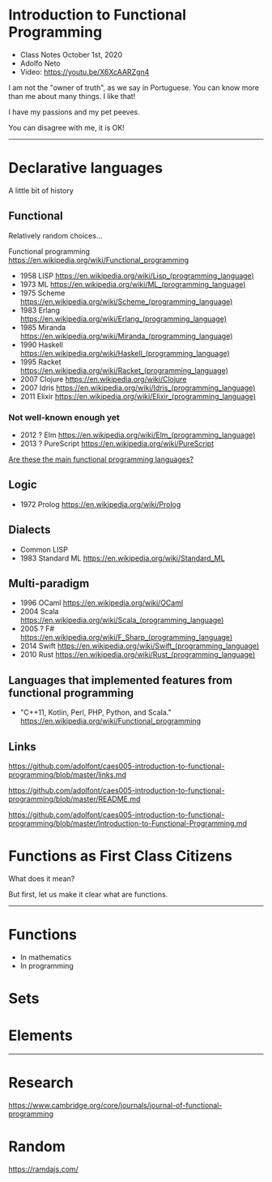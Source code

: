 
# Introduction to Functional Programming
 - Class Notes October 1st, 2020
 - Adolfo Neto
 - Video: https://youtu.be/X6XcAARZgn4

I am not the "owner of truth", as we say in Portuguese. You can know more than me about many things. I like that!

I have my passions and my pet peeves.

You can disagree with me, it is OK!

---


# Declarative languages

A little bit of history

## Functional

Relatively random choices...

Functional programming https://en.wikipedia.org/wiki/Functional_programming


- 1958 LISP https://en.wikipedia.org/wiki/Lisp_(programming_language)
- 1973 ML https://en.wikipedia.org/wiki/ML_(programming_language)
- 1975 Scheme https://en.wikipedia.org/wiki/Scheme_(programming_language)
- 1983 Erlang https://en.wikipedia.org/wiki/Erlang_(programming_language)
- 1985 Miranda https://en.wikipedia.org/wiki/Miranda_(programming_language)
- 1990 Haskell https://en.wikipedia.org/wiki/Haskell_(programming_language)
- 1995 Racket https://en.wikipedia.org/wiki/Racket_(programming_language)
- 2007 Clojure https://en.wikipedia.org/wiki/Clojure
- 2007 Idris https://en.wikipedia.org/wiki/Idris_(programming_language)
- 2011 Elixir https://en.wikipedia.org/wiki/Elixir_(programming_language)

### Not well-known enough yet

- 2012 ? Elm https://en.wikipedia.org/wiki/Elm_(programming_language)
- 2013 ? PureScript https://en.wikipedia.org/wiki/PureScript

[Are these the main functional programming languages?](https://twitter.com/adolfont/status/1311426261684834306?s=20)

## Logic 

- 1972 Prolog https://en.wikipedia.org/wiki/Prolog

## Dialects

- Common LISP
- 1983 Standard ML https://en.wikipedia.org/wiki/Standard_ML


## Multi-paradigm

- 1996 OCaml https://en.wikipedia.org/wiki/OCaml
- 2004 Scala https://en.wikipedia.org/wiki/Scala_(programming_language)
- 2005 ? F# https://en.wikipedia.org/wiki/F_Sharp_(programming_language)
- 2014 Swift https://en.wikipedia.org/wiki/Swift_(programming_language)
- 2010 Rust https://en.wikipedia.org/wiki/Rust_(programming_language)

## Languages that implemented features from functional programming 

- "C++11, Kotlin,  Perl, PHP, Python, and Scala." https://en.wikipedia.org/wiki/Functional_programming

## Links

https://github.com/adolfont/caes005-introduction-to-functional-programming/blob/master/links.md

https://github.com/adolfont/caes005-introduction-to-functional-programming/blob/master/README.md

https://github.com/adolfont/caes005-introduction-to-functional-programming/blob/master/Introduction-to-Functional-Programming.md

# Functions as First Class Citizens

What does it mean?

But first, let us make it clear what are functions. 

---

# Functions

- In mathematics
- In programming

# Sets

# Elements

---

# Research 

https://www.cambridge.org/core/journals/journal-of-functional-programming

# Random 

https://ramdajs.com/





